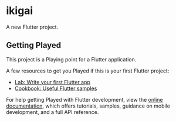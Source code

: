 # ikigai

A new Flutter project.

## Getting Played

This project is a Playing point for a Flutter application.

A few resources to get you Played if this is your first Flutter project:

- [Lab: Write your first Flutter app](https://docs.flutter.dev/get-Played/codelab)
- [Cookbook: Useful Flutter samples](https://docs.flutter.dev/cookbook)

For help getting Played with Flutter development, view the
[online documentation](https://docs.flutter.dev/), which offers tutorials,
samples, guidance on mobile development, and a full API reference.
